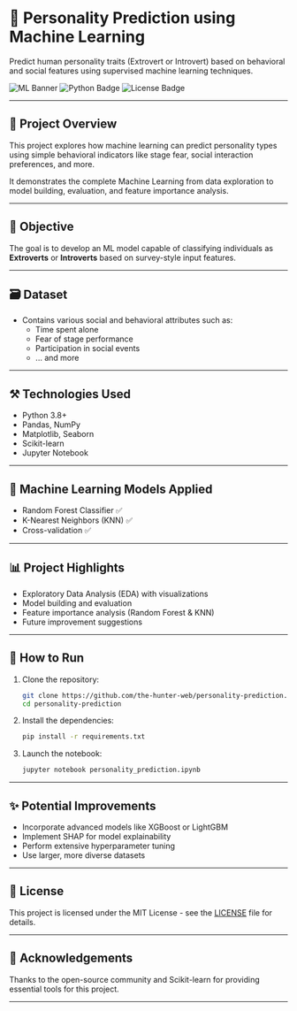 
# 🧠 Personality Prediction using Machine Learning

Predict human personality traits (Extrovert or Introvert) based on behavioral and social features using supervised machine learning techniques.

![ML Banner](https://img.shields.io/badge/Machine-Learning-blue) ![Python Badge](https://img.shields.io/badge/Python-3.8%2B-green) ![License Badge](https://img.shields.io/badge/License-MIT-lightgrey)

---

## 📂 Project Overview

This project explores how machine learning can predict personality types using simple behavioral indicators like stage fear, social interaction preferences, and more.

It demonstrates the complete Machine Learning from data exploration to model building, evaluation, and feature importance analysis.

---

## 🎯 Objective

The goal is to develop an ML model capable of classifying individuals as **Extroverts** or **Introverts** based on survey-style input features.

---

## 🗃️ Dataset

- Contains various social and behavioral attributes such as:
  - Time spent alone
  - Fear of stage performance
  - Participation in social events
  - ... and more

---

## ⚒️ Technologies Used

- Python 3.8+
- Pandas, NumPy
- Matplotlib, Seaborn
- Scikit-learn
- Jupyter Notebook

---

## 🧩 Machine Learning Models Applied

- Random Forest Classifier ✅
- K-Nearest Neighbors (KNN) ✅
- Cross-validation ✅

---

## 📊 Project Highlights

- Exploratory Data Analysis (EDA) with visualizations
- Model building and evaluation
- Feature importance analysis (Random Forest & KNN)
- Future improvement suggestions

---

## 🚀 How to Run

1. Clone the repository:
   ```bash
   git clone https://github.com/the-hunter-web/personality-prediction.git
   cd personality-prediction
   ```

2. Install the dependencies:
   ```bash
   pip install -r requirements.txt
   ```

3. Launch the notebook:
   ```bash
   jupyter notebook personality_prediction.ipynb
   ```

---

## ✨ Potential Improvements

- Incorporate advanced models like XGBoost or LightGBM
- Implement SHAP for model explainability
- Perform extensive hyperparameter tuning
- Use larger, more diverse datasets

---

## 📜 License

This project is licensed under the MIT License - see the [LICENSE](LICENSE) file for details.

---

## 🤝 Acknowledgements

Thanks to the open-source community and Scikit-learn for providing essential tools for this project.

---
